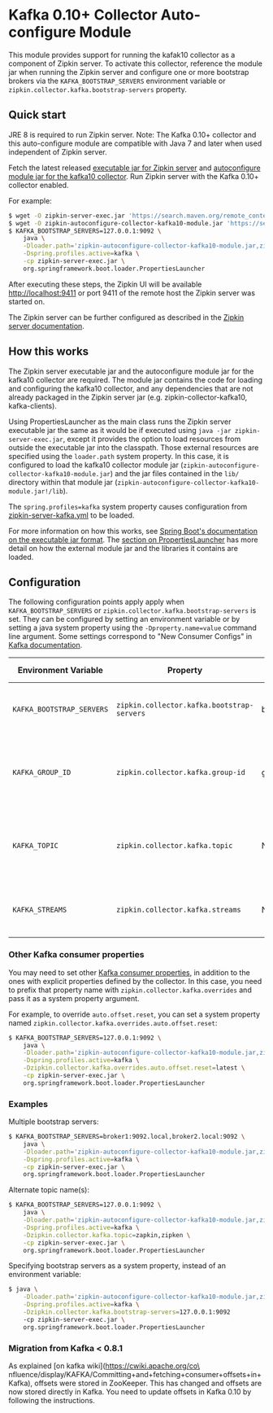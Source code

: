 # Kafka 0.10+ Collector Auto-configure Module

This module provides support for running the kafak10 collector as a component of Zipkin server. To 
activate this collector, reference the module jar when running the Zipkin server 
and configure one or more bootstrap brokers via the `KAFKA_BOOTSTRAP_SERVERS` environment
variable or `zipkin.collector.kafka.bootstrap-servers` property.

## Quick start

JRE 8 is required to run Zipkin server. Note: The Kafka 0.10+ collector and this auto-configure
module are compatible with Java 7 and later when used independent of Zipkin server.

Fetch the latest released 
[executable jar for Zipkin server](https://search.maven.org/remote_content?g=io.zipkin.java&a=zipkin-server&v=LATEST&c=exec)
and 
[autoconfigure module jar for the kafka10 collector](https://search.maven.org/remote_content?g=io.zipkin.java&a=zipkin-autoconfigure-collector-kafka10&v=LATEST&c=module).
Run Zipkin server with the Kafka 0.10+ collector enabled.

For example:

```bash
$ wget -O zipkin-server-exec.jar 'https://search.maven.org/remote_content?g=io.zipkin.java&a=zipkin-server&v=LATEST&c=exec'
$ wget -O zipkin-autoconfigure-collector-kafka10-module.jar 'https://search.maven.org/remote_content?g=io.zipkin.java&a=zipkin-autoconfigure-collector-kafka10&v=LATEST&c=module'
$ KAFKA_BOOTSTRAP_SERVERS=127.0.0.1:9092 \
    java \
    -Dloader.path='zipkin-autoconfigure-collector-kafka10-module.jar,zipkin-autoconfigure-collector-kafka10-module.jar!/lib' \
    -Dspring.profiles.active=kafka \
    -cp zipkin-server-exec.jar \
    org.springframework.boot.loader.PropertiesLauncher
```

After executing these steps, the Zipkin UI will be available 
[http://localhost:9411](http://localhost:9411) or port 9411 of the remote host the Zipkin server
was started on.

The Zipkin server can be further configured as described in the 
[Zipkin server documentation](../../zipkin-server/README.md).

## How this works

The Zipkin server executable jar and the autoconfigure module jar for the kafka10 collector are
required. The module jar contains the code for loading and configuring the kafka10 collector, and
any dependencies that are not already packaged in the Zipkin server jar (e.g. 
zipkin-collector-kafka10, kafka-clients).

Using PropertiesLauncher as the main class runs the Zipkin server executable jar the same as it
would be if executed using `java -jar zipkin-server-exec.jar`, except it provides the option to
load resources from outside the executable jar into the classpath. Those external resources are
specified using the `loader.path` system property. In this case, it is configured to load the
kafka10 collector module jar (`zipkin-autoconfigure-collector-kafka10-module.jar`) and the jar files
contained in the `lib/` directory within that module jar 
(`zipkin-autoconfigure-collector-kafka10-module.jar!/lib`).

The `spring.profiles=kafka` system property causes configuration from 
[zipkin-server-kafka.yml](src/main/resources/zipkin-server-kafka.yml) to be loaded.

For more information on how this works, see [Spring Boot's documentation on the executable jar
format](https://docs.spring.io/spring-boot/docs/current/reference/html/executable-jar.html). The
[section on PropertiesLauncher](https://docs.spring.io/spring-boot/docs/current/reference/html/executable-jar.html#executable-jar-property-launcher-features)
has more detail on how the external module jar and the libraries it contains are loaded.

## Configuration

The following configuration points apply apply when `KAFKA_BOOTSTRAP_SERVERS` or 
`zipkin.collector.kafka.bootstrap-servers` is set. They can be configured by setting an environment
variable or by setting a java system property using the `-Dproperty.name=value` command line 
argument. Some settings correspond to "New Consumer Configs" in 
[Kafka documentation](https://kafka.apache.org/documentation/#newconsumerconfigs).

Environment Variable | Property | New Consumer Config | Description
--- | --- | --- | ---
`KAFKA_BOOTSTRAP_SERVERS` | `zipkin.collector.kafka.bootstrap-servers` | bootstrap.servers | Comma-separated list of brokers, ex. 127.0.0.1:9092. No default
`KAFKA_GROUP_ID` | `zipkin.collector.kafka.group-id` | group.id | The consumer group this process is consuming on behalf of. Defaults to `zipkin`
`KAFKA_TOPIC` | `zipkin.collector.kafka.topic` | N/A | Comma-separated list of topics that zipkin spans will be consumed from. Defaults to `zipkin`
`KAFKA_STREAMS` | `zipkin.collector.kafka.streams` | N/A | Count of threads consuming the topic. Defaults to `1`

### Other Kafka consumer properties
You may need to set other 
[Kafka consumer properties](https://kafka.apache.org/documentation/#newconsumerconfigs), in 
addition to the ones with explicit properties defined by the collector. In this case, you need to 
prefix that property name with `zipkin.collector.kafka.overrides` and pass it as a system property
argument.

For example, to override `auto.offset.reset`, you can set a system property named
`zipkin.collector.kafka.overrides.auto.offset.reset`:

```bash
$ KAFKA_BOOTSTRAP_SERVERS=127.0.0.1:9092 \
    java \
    -Dloader.path='zipkin-autoconfigure-collector-kafka10-module.jar,zipkin-autoconfigure-collector-kafka10-module.jar!/lib' \
    -Dspring.profiles.active=kafka \
    -Dzipkin.collector.kafka.overrides.auto.offset.reset=latest \
    -cp zipkin-server-exec.jar \
    org.springframework.boot.loader.PropertiesLauncher
```

### Examples

Multiple bootstrap servers:

```bash
$ KAFKA_BOOTSTRAP_SERVERS=broker1:9092.local,broker2.local:9092 \
    java \
    -Dloader.path='zipkin-autoconfigure-collector-kafka10-module.jar,zipkin-autoconfigure-collector-kafka10-module.jar!/lib' \
    -Dspring.profiles.active=kafka \
    -cp zipkin-server-exec.jar \
    org.springframework.boot.loader.PropertiesLauncher
```

Alternate topic name(s):

```bash
$ KAFKA_BOOTSTRAP_SERVERS=127.0.0.1:9092 \
    java \
    -Dloader.path='zipkin-autoconfigure-collector-kafka10-module.jar,zipkin-autoconfigure-collector-kafka10-module.jar!/lib' \
    -Dspring.profiles.active=kafka \
    -Dzipkin.collector.kafka.topic=zapkin,zipken \
    -cp zipkin-server-exec.jar \
    org.springframework.boot.loader.PropertiesLauncher
```

Specifying bootstrap servers as a system property, instead of an environment variable:

```bash
$ java \
    -Dloader.path='zipkin-autoconfigure-collector-kafka10-module.jar,zipkin-autoconfigure-collector-kafka10-module.jar!/lib' \
    -Dspring.profiles.active=kafka \
    -Dzipkin.collector.kafka.bootstrap-servers=127.0.0.1:9092
    -cp zipkin-server-exec.jar \
    org.springframework.boot.loader.PropertiesLauncher
```

### Migration from Kafka < 0.8.1

As explained [on kafka wiki](https://cwiki.apache.org/co\
nfluence/display/KAFKA/Committing+and+fetching+consumer+offsets+in+Kafka), offsets were stored in ZooKeeper. This has changed and offsets are now stored directly in Kafka. You need to update offsets in Kafka 0.10 by following the instructions.
